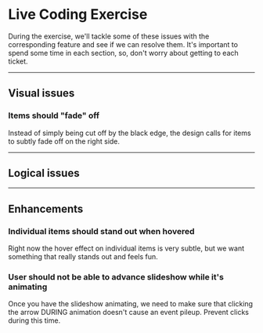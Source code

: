 # Live Coding Exercise

During the exercise, we'll tackle some of these issues with the corresponding feature and see if we can resolve them. It's important to spend some time in each section, so, don't worry about getting to each ticket.

<hr>

## Visual issues

<!--### Slideshow needs to animate
At the very least, the slideshow should animate between positions.-->

### Items should "fade" off
Instead of simply being cut off by the black edge, the design calls for items to subtly fade off on the right side.

<!--### Links are sometimes hard to click on
Some of the shorter links are pain to click on - they seem too small. Can you take a look?-->

<hr>

## Logical issues

<!--### Carousel doesn't "stick" to items
When navigated, the carousel should always have a single item visible in the left slot - never cut off.-->

<!--### Carousel shouldn't move past the last item
When a user is viewing a carousel with 5 items, but only 4 are visible, when they advance, they should NOT see a single item and 3 blank slots - they should see the final four items.-->

<!--### Resizing the window, then navigating, breaks the carousel
Try to resize the window after you load, then play with the carousel to see the problem.-->

<hr>

## Enhancements

### Individual items should stand out when hovered
Right now the hover effect on individual items is very subtle, but we want something that really stands out and feels fun.

<!--### Items should animate individually
The designer wanted something where, when the slides move on/off screen, they don't all move at once - instead, they should be slightly out of sync, like a toy train being pulled.-->

### User should not be able to advance slideshow while it's animating
Once you have the slideshow animating, we need to make sure that clicking the arrow DURING animation doesn't cause an event pileup. Prevent clicks during this time.
